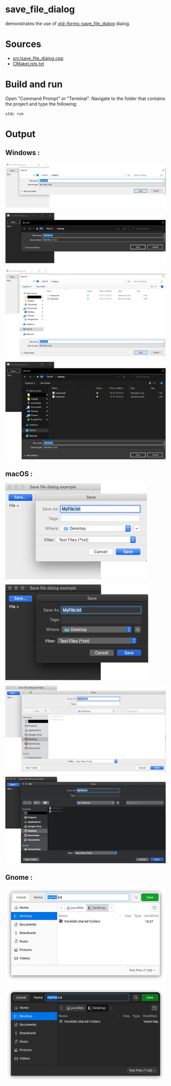 # save_file_dialog

demonstrates the use of [xtd::forms::save_file_dialog](../../../../src/xtd.forms/include/xtd/forms/save_file_dialog.h) dialog.

# Sources

* [src/save_file_dialog.cpp](src/save_file_dialog.cpp)
* [CMakeLists.txt](CMakeLists.txt)

# Build and run

Open "Command Prompt" or "Terminal". Navigate to the folder that contains the project and type the following:

```shell
xtdc run
```

# Output

## Windows :

![Screenshot](../../../../docs/pictures/examples/save_file_dialog_w1.png)

![Screenshot](../../../../docs/pictures/examples/save_file_dialog_wd1.png)

![Screenshot](../../../../docs/pictures/examples/save_file_dialog_w2.png)

![Screenshot](../../../../docs/pictures/examples/save_file_dialog_wd2.png)

## macOS :

![Screenshot](../../../../docs/pictures/examples/save_file_dialog_m1.png)

![Screenshot](../../../../docs/pictures/examples/save_file_dialog_md1.png)

![Screenshot](../../../../docs/pictures/examples/save_file_dialog_m2.png)

![Screenshot](../../../../docs/pictures/examples/save_file_dialog_md2.png)

## Gnome :

![Screenshot](../../../../docs/pictures/examples/save_file_dialog_g.png)

![Screenshot](../../../../docs/pictures/examples/save_file_dialog_gd.png)
